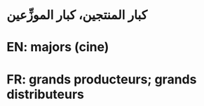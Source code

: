 # كبار المنتجين، كبار الموزِّعين

# EN: majors (cine)

# FR: grands producteurs; grands distributeurs
